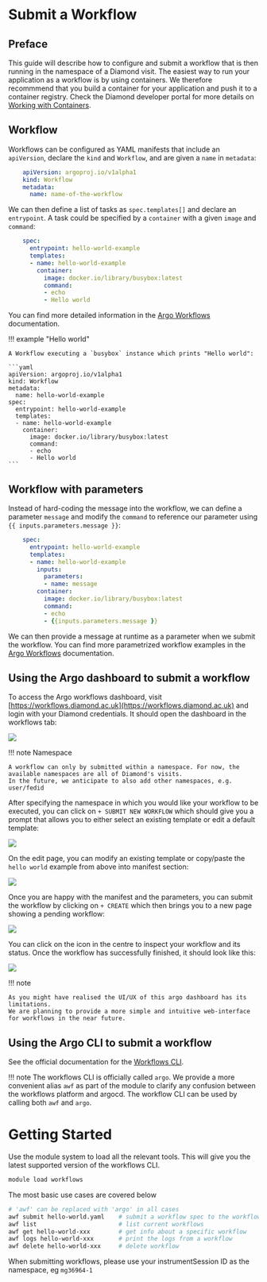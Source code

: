 # Submit a Workflow

## Preface

This guide will describe how to configure and submit a workflow that is then running in the namespace of a Diamond visit.
The easiest way to run your application as a workflow is by using containers.
We therefore recommmend that you build a container for your application and push it to a container registry.
Check the Diamond developer portal for more details on
[Working with Containers](https://dev-guide.diamond.ac.uk/kubernetes/tutorials/containers/).

## Workflow

Workflows can be configured as YAML manifests that include an ```apiVersion```,
declare the ```kind``` and ```Workflow```, and are given a ```name``` in ```metadata```:

```yaml
    apiVersion: argoproj.io/v1alpha1
    kind: Workflow
    metadata:
      name: name-of-the-workflow
```

We can then define a list of tasks as ```spec.templates[]``` and declare an ```entrypoint```.
A task could be specified by a ```container``` with a given ```image``` and ```command```:

```yaml
    spec:
      entrypoint: hello-world-example
      templates:
      - name: hello-world-example
        container:
          image: docker.io/library/busybox:latest
          command: 
          - echo
          - Hello world
```

You can find more detailed information in the
[Argo Workflows](https://argo-workflows.readthedocs.io/en/latest/workflow-concepts/)
documentation.

!!! example "Hello world"

    A Workflow executing a `busybox` instance which prints "Hello world":

    ```yaml
    apiVersion: argoproj.io/v1alpha1
    kind: Workflow
    metadata:
      name: hello-world-example
    spec:
      entrypoint: hello-world-example
      templates:
      - name: hello-world-example
        container:
          image: docker.io/library/busybox:latest
          command: 
          - echo
          - Hello world
    ```

## Workflow with parameters

Instead of hard-coding the message into the workflow, we can define a parameter ```message``` and
modify the ```command``` to reference our parameter using ```{{ inputs.parameters.message }}```:

```yaml
    spec:
      entrypoint: hello-world-example
      templates:
      - name: hello-world-example
        inputs:
          parameters:
          - name: message
        container:
          image: docker.io/library/busybox:latest
          command: 
          - echo
          - {{inputs.parameters.message }}
```

We can then provide a message at runtime as a parameter when we submit the workflow.
You can find more parametrized workflow examples in the
[Argo Workflows](https://argo-workflows.readthedocs.io/en/latest/workflow-templates/)
documentation.

## Using the Argo dashboard to submit a workflow

To access the Argo workflows dashboard, visit [https://workflows.diamond.ac.uk](https://workflows.diamond.ac.uk)
and login with your Diamond credentials. It should open the dashboard in the workflows tab:

![](argo_dashboard_start.png)

!!! note Namespace

    A workflow can only by submitted within a namespace. For now, the available namespaces are all of Diamond's visits. 
    In the future, we anticipate to also add other namespaces, e.g. user/fedid

After specifying the namespace in which you would like your workflow to be executed, you can click on
```+ SUBMIT NEW WORKFLOW``` which should give you a prompt
that allows you to either select an existing template or edit a default template:

![](argo_dashboard_select.png)

On the edit page, you can modify an existing template or copy/paste the ```hello world``` example from above into
manifest section:

![](argo_dashboard_workflow.png)

Once you are happy with the manifest and the parameters, you can submit the workflow by clicking on
```+ CREATE``` which then brings you to a new page showing a pending workflow:

![](argo_dashboard_pending.png)

You can click on the icon in the centre to inspect your workflow and its status. Once the workflow
has successfully finished, it should look like this:

![](argo_dashboard_success.png)

!!! note

    As you might have realised the UI/UX of this argo dashboard has its limitations. 
    We are planning to provide a more simple and intuitive web-interface for workflows in the near future. 

## Using the Argo CLI to submit a workflow

See the official documentation for the [Workflows CLI](https://argo-workflows.readthedocs.io/en/latest/).

!!! note
    The workflows CLI is officially called `argo`. We provide a more convenient alias `awf` as part of the module to clarify any confusion between the workflows platform and argocd. The workflow CLI can be used by calling both `awf` and `argo`.

# Getting Started

Use the module system to load all the relevant tools. This will give you the latest supported version of the workflows CLI.

```bash
module load workflows
```

The most basic use cases are covered below

``` bash
# 'awf' can be replaced with 'argo' in all cases
awf submit hello-world.yaml    # submit a workflow spec to the workflows engine
awf list                       # list current workflows
awf get hello-world-xxx        # get info about a specific workflow
awf logs hello-world-xxx       # print the logs from a workflow
awf delete hello-world-xxx     # delete workflow
```

When submitting workflows, please use your instrumentSession ID as the namespace, eg `mg36964-1`
